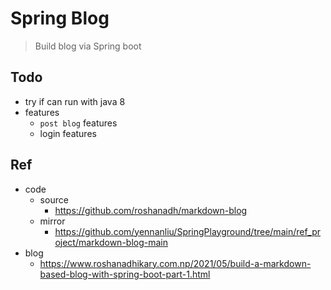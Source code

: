 # Spring Blog
> Build blog via Spring boot

## Todo
- try if can run with java 8
- features
	- `post blog` features
	- login features

## Ref
- code
	- source
		- https://github.com/roshanadh/markdown-blog
	- mirror
		- https://github.com/yennanliu/SpringPlayground/tree/main/ref_project/markdown-blog-main
- blog
	- https://www.roshanadhikary.com.np/2021/05/build-a-markdown-based-blog-with-spring-boot-part-1.html
